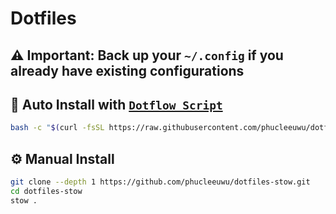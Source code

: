 # **Dotfiles**

## ⚠️ Important: Back up your `~/.config` if you already have existing configurations

## 🚀 Auto Install with [`Dotflow Script`](https://github.com/phucleeuwu/dotflow)

```bash
bash -c "$(curl -fsSL https://raw.githubusercontent.com/phucleeuwu/dotflow/main/stow.sh)"
```

## ⚙️ Manual Install

```bash
git clone --depth 1 https://github.com/phucleeuwu/dotfiles-stow.git
cd dotfiles-stow
stow .
```
